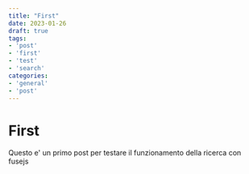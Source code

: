 ```yaml
---
title: "First"
date: 2023-01-26
draft: true
tags:
- 'post'
- 'first'
- 'test'
- 'search'
categories:
- 'general'
- 'post'
---
```


# First

Questo e' un primo post per testare il funzionamento della ricerca con fusejs
